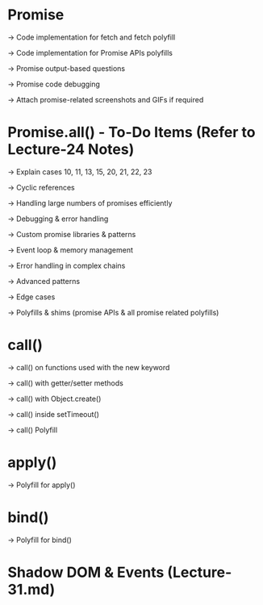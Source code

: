 

# Promise

-> Code implementation for fetch and fetch polyfill

-> Code implementation for Promise APIs polyfills

-> Promise output-based questions

-> Promise code debugging

-> Attach promise-related screenshots and GIFs if required


# Promise.all() - To-Do Items (Refer to Lecture-24 Notes)

-> Explain cases 10, 11, 13, 15, 20, 21, 22, 23

-> Cyclic references

-> Handling large numbers of promises efficiently

-> Debugging & error handling

-> Custom promise libraries & patterns

-> Event loop & memory management

-> Error handling in complex chains

-> Advanced patterns

-> Edge cases

-> Polyfills & shims (promise APIs & all promise related polyfills)


# call()

-> call() on functions used with the new keyword

-> call() with getter/setter methods

-> call() with Object.create()

-> call() inside setTimeout()

-> call() Polyfill


# apply()

-> Polyfill for apply()


# bind()

-> Polyfill for bind()

# Shadow DOM & Events (Lecture-31.md)